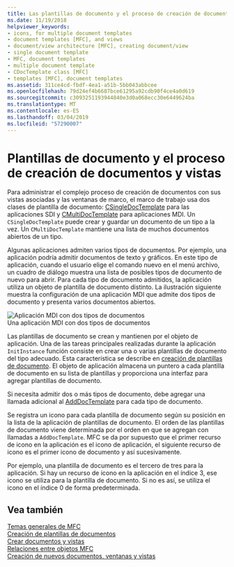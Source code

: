 ```yaml
---
title: Las plantillas de documento y el proceso de creación de documentos y vistas
ms.date: 11/19/2018
helpviewer_keywords:
- icons, for multiple document templates
- document templates [MFC], and views
- document/view architecture [MFC], creating document/view
- single document template
- MFC, document templates
- multiple document template
- CDocTemplate class [MFC]
- templates [MFC], document templates
ms.assetid: 311ce4cd-fbdf-4ea1-a51b-5bb043abbcee
ms.openlocfilehash: 79d24ef4b6687bce61295a92cdb90f4ce4a0d619
ms.sourcegitcommit: c3093251193944840e3d0a068ecc30e6449624ba
ms.translationtype: MT
ms.contentlocale: es-ES
ms.lasthandoff: 03/04/2019
ms.locfileid: "57290007"
---
```

# <a name="document-templates-and-the-documentview-creation-process"></a>Plantillas de documento y el proceso de creación de documentos y vistas

Para administrar el complejo proceso de creación de documentos con sus vistas asociadas y las ventanas de marco, el marco de trabajo usa dos clases de plantilla de documento: [CSingleDocTemplate](../mfc/reference/csingledoctemplate-class.md) para las aplicaciones SDI y [CMultiDocTemplate](../mfc/reference/cmultidoctemplate-class.md) para aplicaciones MDI. Un `CSingleDocTemplate` puede crear y guardar un documento de un tipo a la vez. Un `CMultiDocTemplate` mantiene una lista de muchos documentos abiertos de un tipo.

Algunas aplicaciones admiten varios tipos de documentos. Por ejemplo, una aplicación podría admitir documentos de texto y gráficos. En este tipo de aplicación, cuando el usuario elige el comando nuevo en el menú archivo, un cuadro de diálogo muestra una lista de posibles tipos de documento de nuevo para abrir. Para cada tipo de documento admitidos, la aplicación utiliza un objeto de plantilla de documento distinto. La ilustración siguiente muestra la configuración de una aplicación MDI que admite dos tipos de documento y presenta varios documentos abiertos.

![Aplicación MDI con dos tipos de documentos](../mfc/media/vc387h1.gif "aplicación MDI con dos tipos de documentos") <br/>
Una aplicación MDI con dos tipos de documentos

Las plantillas de documento se crean y mantienen por el objeto de aplicación. Una de las tareas principales realizadas durante la aplicación `InitInstance` función consiste en crear una o varias plantillas de documento del tipo adecuado. Esta característica se describe en [creación de plantillas de documento](../mfc/document-template-creation.md). El objeto de aplicación almacena un puntero a cada plantilla de documento en su lista de plantillas y proporciona una interfaz para agregar plantillas de documento.

Si necesita admitir dos o más tipos de documento, debe agregar una llamada adicional al [AddDocTemplate](../mfc/reference/cwinapp-class.md#adddoctemplate) para cada tipo de documento.

Se registra un icono para cada plantilla de documento según su posición en la lista de la aplicación de plantillas de documento. El orden de las plantillas de documento viene determinada por el orden en que se agregan con llamadas a `AddDocTemplate`. MFC se da por supuesto que el primer recurso de icono en la aplicación es el icono de aplicación, el siguiente recurso de icono es el primer icono de documento y así sucesivamente.

Por ejemplo, una plantilla de documento es el tercero de tres para la aplicación. Si hay un recurso de icono en la aplicación en el índice 3, ese icono se utiliza para la plantilla de documento. Si no es así, se utiliza el icono en el índice 0 de forma predeterminada.

## <a name="see-also"></a>Vea también

[Temas generales de MFC](../mfc/general-mfc-topics.md)<br/>
[Creación de plantillas de documentos](../mfc/document-template-creation.md)<br/>
[Crear documentos y vistas](../mfc/document-view-creation.md)<br/>
[Relaciones entre objetos MFC](../mfc/relationships-among-mfc-objects.md)<br/>
[Creación de nuevos documentos, ventanas y vistas](../mfc/creating-new-documents-windows-and-views.md)
